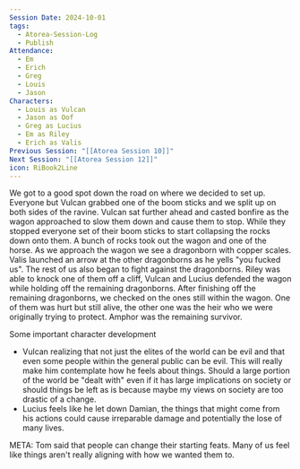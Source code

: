 ```yaml
---
Session Date: 2024-10-01
tags:
  - Atorea-Session-Log
  - Publish
Attendance:
  - Em
  - Erich
  - Greg
  - Louis
  - Jason
Characters:
  - Louis as Vulcan
  - Jason as Oof
  - Greg as Lucius
  - Em as Riley
  - Erich as Valis
Previous Session: "[[Atorea Session 10]]"
Next Session: "[[Atorea Session 12]]"
icon: RiBook2Line
---
```

We got to a good spot down the road on where we decided to set up. Everyone but Vulcan grabbed one of the boom sticks and we split up on both sides of the ravine. Vulcan sat further ahead and casted bonfire as the wagon approached to slow them down and cause them to stop. While they stopped everyone set of their boom sticks to start collapsing the rocks down onto them. A bunch of rocks took out the wagon and one of the horse. As we approach the wagon we see a dragonborn with copper scales. Valis launched an arrow at the other dragonborns as he yells "you fucked us". The rest of us also began to fight against the dragonborns. Riley was able to knock one of them off a cliff, Vulcan and Lucius defended the wagon while holding off the remaining dragonborns. After finishing off the remaining dragonborns, we checked on the ones still within the wagon. One of them was hurt but still alive, the other one was the heir who we were originally trying to protect. Amphor was the remaining survivor.


Some important character development
- Vulcan realizing that not just the elites of the world can be evil and that even some people within the general public can be evil. This will really make him contemplate how he feels about things. Should a large portion of the world be "dealt with" even if it has large implications on society or should things be left as is because maybe my views on society are too drastic of a change.
- Lucius feels like he let down Damian, the things that might come from his actions could cause irreparable damage and potentially the lose of many lives.



META:
Tom said that people can change their starting feats. Many of us feel like things aren't really aligning with how we wanted them to.